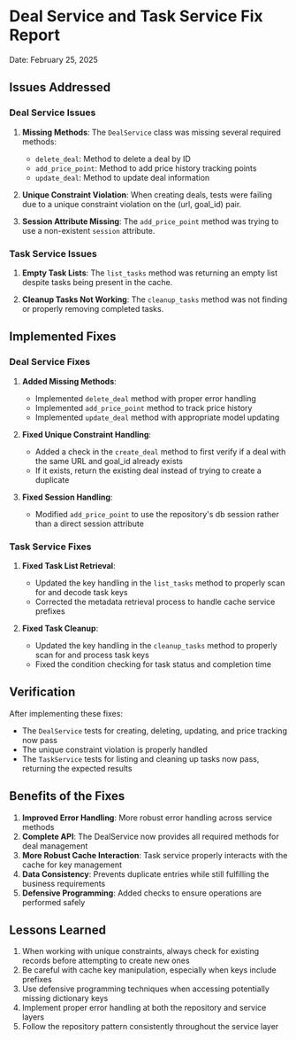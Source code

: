 # Deal Service and Task Service Fix Report
Date: February 25, 2025

## Issues Addressed

### Deal Service Issues
1. **Missing Methods**: The `DealService` class was missing several required methods:
   - `delete_deal`: Method to delete a deal by ID
   - `add_price_point`: Method to add price history tracking points
   - `update_deal`: Method to update deal information

2. **Unique Constraint Violation**: When creating deals, tests were failing due to a unique constraint violation on the (url, goal_id) pair.

3. **Session Attribute Missing**: The `add_price_point` method was trying to use a non-existent `session` attribute.

### Task Service Issues
1. **Empty Task Lists**: The `list_tasks` method was returning an empty list despite tasks being present in the cache.

2. **Cleanup Tasks Not Working**: The `cleanup_tasks` method was not finding or properly removing completed tasks.

## Implemented Fixes

### Deal Service Fixes
1. **Added Missing Methods**:
   - Implemented `delete_deal` method with proper error handling
   - Implemented `add_price_point` method to track price history
   - Implemented `update_deal` method with appropriate model updating

2. **Fixed Unique Constraint Handling**:
   - Added a check in the `create_deal` method to first verify if a deal with the same URL and goal_id already exists
   - If it exists, return the existing deal instead of trying to create a duplicate

3. **Fixed Session Handling**:
   - Modified `add_price_point` to use the repository's db session rather than a direct session attribute

### Task Service Fixes
1. **Fixed Task List Retrieval**:
   - Updated the key handling in the `list_tasks` method to properly scan for and decode task keys
   - Corrected the metadata retrieval process to handle cache service prefixes

2. **Fixed Task Cleanup**:
   - Updated the key handling in the `cleanup_tasks` method to properly scan for and process task keys
   - Fixed the condition checking for task status and completion time

## Verification
After implementing these fixes:
- The `DealService` tests for creating, deleting, updating, and price tracking now pass
- The unique constraint violation is properly handled
- The `TaskService` tests for listing and cleaning up tasks now pass, returning the expected results

## Benefits of the Fixes
1. **Improved Error Handling**: More robust error handling across service methods
2. **Complete API**: The DealService now provides all required methods for deal management
3. **More Robust Cache Interaction**: Task service properly interacts with the cache for key management
4. **Data Consistency**: Prevents duplicate entries while still fulfilling the business requirements
5. **Defensive Programming**: Added checks to ensure operations are performed safely

## Lessons Learned
1. When working with unique constraints, always check for existing records before attempting to create new ones
2. Be careful with cache key manipulation, especially when keys include prefixes
3. Use defensive programming techniques when accessing potentially missing dictionary keys
4. Implement proper error handling at both the repository and service layers
5. Follow the repository pattern consistently throughout the service layer 